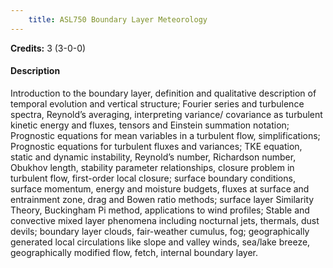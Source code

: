```yaml
---
    title: ASL750 Boundary Layer Meteorology
---
```

**Credits:** 3 (3-0-0)



#### Description 
Introduction to the boundary layer, definition and qualitative description of temporal evolution and vertical structure; Fourier series and turbulence spectra, Reynold’s averaging, interpreting variance/ covariance as turbulent kinetic energy and fluxes, tensors and Einstein summation notation; Prognostic equations for mean variables in a turbulent flow, simplifications; Prognostic equations for turbulent fluxes and variances; TKE equation, static and dynamic instability, Reynold’s number, Richardson number, Obukhov length, stability parameter relationships, closure problem in turbulent flow, first-order local closure; surface boundary conditions, surface momentum, energy and moisture budgets, fluxes at surface and entrainment zone, drag and Bowen ratio methods; surface layer Similarity Theory, Buckingham Pi method, applications to wind profiles; Stable and convective mixed layer phenomena including nocturnal jets, thermals, dust devils; boundary layer clouds, fair-weather cumulus, fog; geographically generated local circulations like slope and valley winds, sea/lake breeze, geographically modified flow, fetch, internal boundary layer.